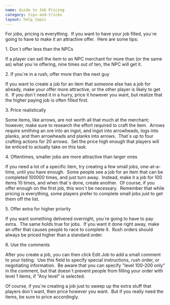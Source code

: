 ```yaml
---
name: Guide to Job Pricing
category: tips-and-tricks
layout: help_topic
---
```

For jobs, pricing is everything.  If you want to have your job filled, you\`re going to have to make it an attractive offer.  Here are some tips:

  

1\. Don\`t offer less than the NPCs

  

If a player can sell the item to an NPC merchant for more than (or the same as) what you\`re offering, nine times out of ten, the NPC will get it.

  

2\. If you\`re in a rush, offer more than the next guy

  

If you want to create a job for an item that someone else has a job for already, make your offer more attractive, or the other player is likely to get it.  If you don\`t need it in a hurry, price it however you want, but realize that the higher paying job is often filled first.

  

3\. Price realistically

  

Some items, like arrows, are not worth all that much at the merchant; however, make sure to research the effort required to craft the item.  Arrows require smithing an ore into an ingot, and ingot into arrowheads, logs into planks, and then arrowheads and planks into arrows.  That\`s up to four crafting actions for 20 arrows.  Set the price high enough that players will be enticed to actually take on this task.

  

4\. Oftentimes, smaller jobs are more attractive than larger ones

  

If you need a lot of a specific item, try creating a few small jobs, one-at-a-time, until you have enough.  Some people see a job for an item that can be completed 100000 times, and just turn away.  Instead, make it a job for 100 items 10 times, and when that\`s done, create another.  Of course, if you offer enough on the first job, this won\`t be necessary.  Remember that while pricing is everything, some players prefer to complete small jobs just to get them off the list.

  

5\. Offer extra for higher priority

  

If you want something delivered overnight, you\`re going to have to pay extra.  The same holds true for jobs.  If you want it done right away, make an offer that causes people to race to complete it.  Rush orders should always be priced higher than a standard order.  

  

6\. Use the comments

  

After you create a job, you can then click Edit Job to add a small comment to your listing.  Use this field to specify special instructions, rush order, or negotiating information.  Be aware that you can specify "level 100-200 only" in the comment, but that doesn\`t prevent people from filling your order with level 1 items, if "Any level" is selected.

  

Of course, if you\`re creating a job just to sweep up the extra stuff that players don\`t want, then price however you want.  But if you really need the items, be sure to price accordingly.